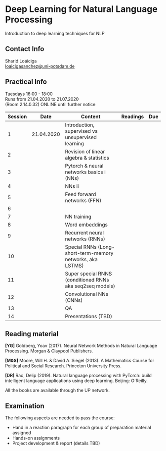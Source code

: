 # Deep Learning for Natural Language Processing   

Introduction to deep learning techniques for NLP  

## Contact Info
Sharid Loáiciga  
<loaicigasanchez@uni-potsdam.de>  

## Practical Info

Tuesdays 16:00 - 18:00  
Runs from 21.04.2020 to 21.07.2020  
(Room 2.14.0.32) ONLINE until further notice  

| Session  | Date  | Content  | Readings  | Due |
|---|---|---|---|---|
| 1  | 21.04.2020  | Introduction, supervised vs unsupervised learning  |   |   |
| 2 |   | Revision of linear algebra & statistics  |   |   |
| 3  |   | Pytorch & neural networks basics i (NNs)   |   |   |
| 4  |   | NNs ii  |   |   |
| 5  |   | Feed forward networks (FFN)  |   |   |
| 6  |   |   |   |   |
| 7  |   | NN training  |   |   |
| 8  |   | Word embeddings  |   |   |
| 9  |   | Recurrent neural networks (RNNs)  |   |   |
| 10  |   | Special RNNs (Long-short-term-memory networks, aka LSTMS)  |   |   |
| 11  |   | Super special RNNS (conditioned RNNs aka seq2seq models) |   |   |
| 12  |   | Convolutional NNs (CNNs)  |   |   |
| 13  |   | QA  |   |   |
| 14  |   | Presentations (TBD)  |   |   |


## Reading material 

**\[YG\]** Goldberg, Yoav (2017).  Neural Network Methods in Natural Language Processing. Morgan & Claypool Publishers.

**\[M&S\]** Moore, Will H. & David A. Siegel (2013). A Mathematics Course for Political and Social Research. Princeton University Press.

**\[DR\]** Rao, Delip (2019). Natural language processing with PyTorch: build intelligent language applications using deep learning. Beijing: O'Reilly.  

All the books are available through the UP network. 


## Examination  

The following aspects are needed to pass the course:  

 - Hand in a reaction paragraph for each group of preparation material assigned
 - Hands-on assignments   
 - Project development & report (details TBD)

